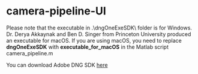 # camera-pipeline-UI

Please note that the executable in .\dngOneExeSDK\ folder is for Windows. Dr. Derya Akkaynak and Ben D. Singer from Princeton University produced an executable for macOS. If you are using macOS, you need to replace **dngOneExeSDK** with **executable_for_macOS** in the Matlab script camera_pipeline.m 

You can download Adobe DNG SDK [here](https://github.com/karaimer/camera-pipeline-dng-sdk)
